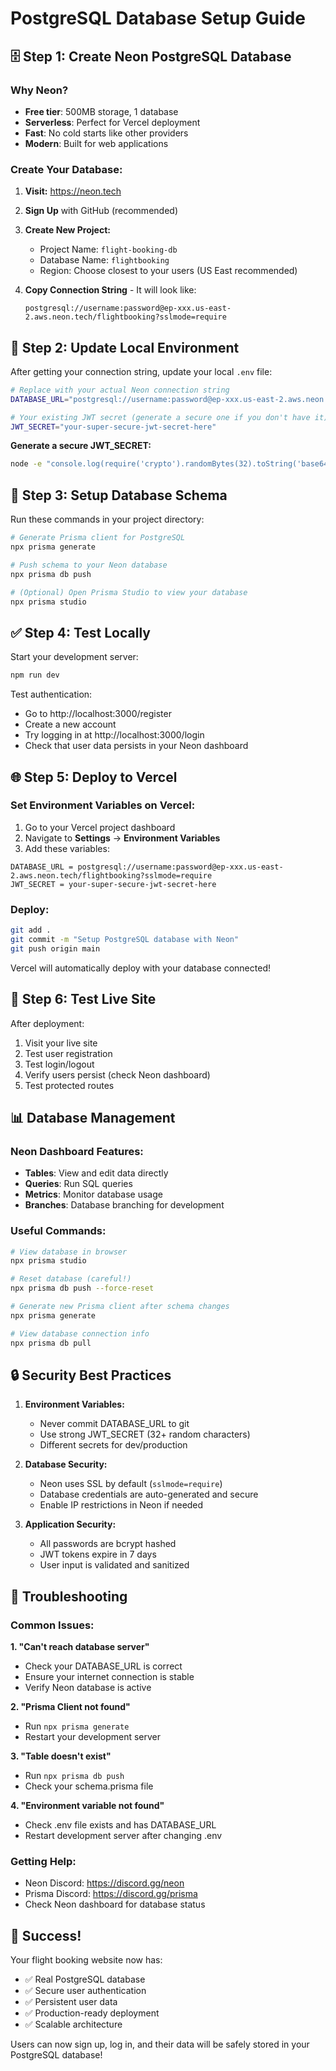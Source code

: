 # PostgreSQL Database Setup Guide

## 🗄️ Step 1: Create Neon PostgreSQL Database

### Why Neon?
- **Free tier**: 500MB storage, 1 database
- **Serverless**: Perfect for Vercel deployment
- **Fast**: No cold starts like other providers
- **Modern**: Built for web applications

### Create Your Database:

1. **Visit:** https://neon.tech
2. **Sign Up** with GitHub (recommended)
3. **Create New Project:**
   - Project Name: `flight-booking-db`
   - Database Name: `flightbooking`
   - Region: Choose closest to your users (US East recommended)

4. **Copy Connection String** - It will look like:
   ```
   postgresql://username:password@ep-xxx.us-east-2.aws.neon.tech/flightbooking?sslmode=require
   ```

## 🔧 Step 2: Update Local Environment

After getting your connection string, update your local `.env` file:

```bash
# Replace with your actual Neon connection string
DATABASE_URL="postgresql://username:password@ep-xxx.us-east-2.aws.neon.tech/flightbooking?sslmode=require"

# Your existing JWT secret (generate a secure one if you don't have it)
JWT_SECRET="your-super-secure-jwt-secret-here"
```

**Generate a secure JWT_SECRET:**
```bash
node -e "console.log(require('crypto').randomBytes(32).toString('base64'))"
```

## 🚀 Step 3: Setup Database Schema

Run these commands in your project directory:

```bash
# Generate Prisma client for PostgreSQL
npx prisma generate

# Push schema to your Neon database
npx prisma db push

# (Optional) Open Prisma Studio to view your database
npx prisma studio
```

## ✅ Step 4: Test Locally

Start your development server:
```bash
npm run dev
```

Test authentication:
- Go to http://localhost:3000/register
- Create a new account
- Try logging in at http://localhost:3000/login
- Check that user data persists in your Neon dashboard

## 🌐 Step 5: Deploy to Vercel

### Set Environment Variables on Vercel:

1. Go to your Vercel project dashboard
2. Navigate to **Settings** → **Environment Variables**
3. Add these variables:

```
DATABASE_URL = postgresql://username:password@ep-xxx.us-east-2.aws.neon.tech/flightbooking?sslmode=require
JWT_SECRET = your-super-secure-jwt-secret-here
```

### Deploy:
```bash
git add .
git commit -m "Setup PostgreSQL database with Neon"
git push origin main
```

Vercel will automatically deploy with your database connected!

## 🧪 Step 6: Test Live Site

After deployment:
1. Visit your live site
2. Test user registration
3. Test login/logout
4. Verify users persist (check Neon dashboard)
5. Test protected routes

## 📊 Database Management

### Neon Dashboard Features:
- **Tables**: View and edit data directly
- **Queries**: Run SQL queries
- **Metrics**: Monitor database usage
- **Branches**: Database branching for development

### Useful Commands:
```bash
# View database in browser
npx prisma studio

# Reset database (careful!)
npx prisma db push --force-reset

# Generate new Prisma client after schema changes
npx prisma generate

# View database connection info
npx prisma db pull
```

## 🔒 Security Best Practices

1. **Environment Variables:**
   - Never commit DATABASE_URL to git
   - Use strong JWT_SECRET (32+ random characters)
   - Different secrets for dev/production

2. **Database Security:**
   - Neon uses SSL by default (`sslmode=require`)
   - Database credentials are auto-generated and secure
   - Enable IP restrictions in Neon if needed

3. **Application Security:**
   - All passwords are bcrypt hashed
   - JWT tokens expire in 7 days
   - User input is validated and sanitized

## 🐛 Troubleshooting

### Common Issues:

**1. "Can't reach database server"**
- Check your DATABASE_URL is correct
- Ensure your internet connection is stable
- Verify Neon database is active

**2. "Prisma Client not found"**
- Run `npx prisma generate`
- Restart your development server

**3. "Table doesn't exist"**
- Run `npx prisma db push`
- Check your schema.prisma file

**4. "Environment variable not found"**
- Check .env file exists and has DATABASE_URL
- Restart development server after changing .env

### Getting Help:
- Neon Discord: https://discord.gg/neon
- Prisma Discord: https://discord.gg/prisma
- Check Neon dashboard for database status

## 🎉 Success!

Your flight booking website now has:
- ✅ Real PostgreSQL database
- ✅ Secure user authentication
- ✅ Persistent user data
- ✅ Production-ready deployment
- ✅ Scalable architecture

Users can now sign up, log in, and their data will be safely stored in your PostgreSQL database!